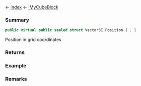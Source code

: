 ← [Index](Api-Index) ← [IMyCubeBlock](VRage.Game.ModAPI.Ingame.IMyCubeBlock)

### Summary

```csharp
public virtual public sealed struct Vector3I Position { ; }
```

Position in grid coordinates

### Returns

### Example

### Remarks

